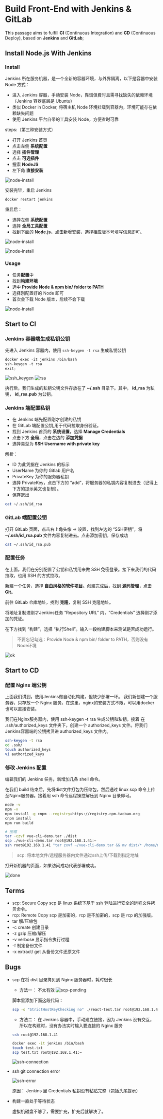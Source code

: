 # Build Front-End with Jenkins & GitLab 

This passage aims to fulfill **CI** (Continuous Integration) and **CD** (Continuous Deploy), based on **Jenkins** and **GitLab**;

## Install Node.js With Jenkins

### Install

Jenkins 所在服务机器，是一个全新的容器环境，与外界隔离，以下是容器中安装 Node 方式：

* 进入 Jenkins 容器，手动安装 Node，靠谱但费时且需寻找缺失的依赖环境（Jenkins 容器底层是 Ubuntu）
* 类似 Docker in Docker, 将宿主机 Node 环境挂载到容器内，环境可能存在依赖缺失问题
* 使用 Jenkins 平台自带的工具安装 Node，方便省时可靠

steps:（第三种安装方式）

* 打开 Jenkins 首页
* 点击左侧 **系统配置**
* 选择 **插件管理**
* 点击 **可选插件**
* 搜索 **NodeJS**
* 左下角 **直接安装**

![node-install](./assets/node-install.jpg)

安装完毕，重启 Jenkins

```bash
docker restart jenkins
```

重启后：

* 选择左侧 **系统配置**
* 选择 **全局工具配置**
* 找到下面的 **Node.js**，点击新增安装，选择相应版本号填写信息即可。

![node-install](./assets/node_2.jpg)

![node-install](./assets/node_3.jpg)


### Usage

* 任务**配置**中
* 找到**构建环境**
* 选中 **Provide Node & npm bin/ folder to PATH**
* 选择刚配置好的 Node 即可
* 首次会下载 Node 版本，后续不会下载

![node-install](./assets/node_4.jpg)


## Start to CI

### Jenkins 容器端生成私钥公钥

先进入 Jenkins 容器内，使用 `ssh-keygen -t rsa` 生成私钥公钥

```js
docker exec -it jenkins /bin/bash
ssh-keygen -t rsa
exit;
```

![ssh_keygen](./assets/ssh_keygen.jpg)
![rsa](./assets/rsa.jpg)

执行后，我们生成的私钥公钥文件存放在了 **~/.ssh** 目录下。其中， **id_rsa** 为私钥， **id_rsa.pub** 为公钥。

### Jenkins 端配置私钥

* 在 Jenkins 端先配置刚才创建的私钥
* 在 GitLab 端配置公钥,用于代码拉取身份验证。
* 找到 Jenkins 首页的 **系统设置**，选择 **Manage Credentials**
* 点击下方 **全局**，点击左边的 **添加凭据**
* 选择类型为 **SSH Username with private key**

解析：

* ID 为此凭据在 Jenkins 的标示
* UserName 为你的 Gitlab 用户名
* PrivateKey 为你的服务器私钥
* 选择 PrivateKey，点击下方的 “add”，将服务器的私钥内容复制进去（记得上下方的提示英文也复制）。
* 保存退出

```bash
cat ~/.ssh/id_rsa
```

### GitLab 端配置公钥

打开 GitLab 页面，点击右上角头像 => 设置，找到左边的 “SSH密钥”。将 **~/.ssh/id_rsa.pub** 文件内容复制进去。点击添加密钥，保存成功

```bash
cat ~/.ssh/id_rsa.pub
```

### 配置任务

在上面，我们在分别配置了公钥和私钥用来做 SSH 免密登录。接下来我们的代码拉取，也用 SSH 的方式拉取。

新建一个任务，选择 **自由风格的软件项目**。创建完成后，找到 **源码管理**，点击 **Git**。

前往 GitLab 仓库地址，找到 **克隆**，复制 SSH 克隆地址。

将地址复制进刚才Jenkins任务 “Repository URL” 内，“Credentials” 选择刚才添加的凭证。

在下方找到 “构建”，选择 “执行Shell”。输入一段构建脚本来测试是否成功运行。

> 不要忘记勾选：Provide Node & npm bin/ folder to PATH，否则没有Node环境

![ok](./assets/ok.jpg)

## Start to CD

### 配置 Nginx 端公钥

上面我们讲到，使用Jenkins做自动化构建，但缺少部署一环。
我们新创建一个服务器，只存放一个 Nginx 服务。在这里，nginx的安装方式不限，可以用docker也可以直接安装。

我们在Nginx服务器内，使用 ssh-keygen -t rsa 生成公钥和私钥。接着 在 .ssh/authorized_keys 文件夹下，创建一个 authorized_keys 文件。将我们Jenkins容器端的公钥拷贝进 authorized_keys 文件内。

```bash
ssh-keygen -t rsa
cd .ssh/
touch authorized_keys
vi authorized_keys
```

### 修改 Jenkins 配置

编辑我们的 Jenkins 任务，新增加几条 shell 命令。

在我们 build 结束后，先将dist文件打包为压缩包，然后通过 linux scp 命令上传至Nginx服务器。接着用 ssh 命令远程操控解压到 Nginx 目录即可。

```bash
node -v
npm -v
npm install -g cnpm --registry=https://registry.npm.taobao.org
cnpm install
npm run build

# 压缩
tar -czvf vue-cli-demo.tar ./dist
scp ./vue-cli-demo.tar root@192.168.1.41:~
ssh root@192.168.1.41 "tar zxvf ~/vue-cli-demo.tar && mv dist/* /home/nginx/html"
```

> scp: 将本地文件/远程服务器内文件通过ssh上传/下载到指定地址

打开新机器的页面，如果访问成功代表部署成功。

![done](./assets/nginx-done.jpg)

## Terms

* scp: Secure Copy scp 是 linux 系统下基于 ssh 登陆进行安全的远程文件拷贝命令。
* rcp: Remote Copy scp 是加密的，rcp 是不加密的，scp 是 rcp 的加强版。
* tar 解/压缩包
* -c create 创建目录
* -z gzip 压缩/解压
* -v verbose 显示指令执行过程
* -f 制定备份文件
* -x extract/ get 从备份文件还原文件

## Bugs

* scp 在将 dist 目录拷贝到 Nginx 服务器时，耗时很长

    * 方法一： 不太有效
    ![scp-pending](./assets/scp.jpg)

    脚本里添加下面这段代码：
    ```bash
    scp -o "StrictHostKeyChecking no" ./react-test.tar root@192.168.1.41:~
    ```

    * 方法二：
    在 Jenkins 容器中，手动建立链接，因为 Jenkins 没有交互，所以在构建时，没有办法实时输入要连接的 Nginx 服务
    ```bash
    ssh root@192.168.1.41

    docker exec -it jenkins /bin/bash
    touch test.txt
    scp test.txt root@192.168.1.41:~
    ``` 

    ![ssh-connection](./assets/ssh-connection.jpg)

* ssh git connection error

    ![ssh-error](./assets/ssh-error.jpg)

    原因： Jenkins 里 Credentials 私钥没有粘贴完整（包括头尾提示）

* 构建一直处于等待状态

    虚拟机磁盘不够了，需要扩充，扩充后就解决了。